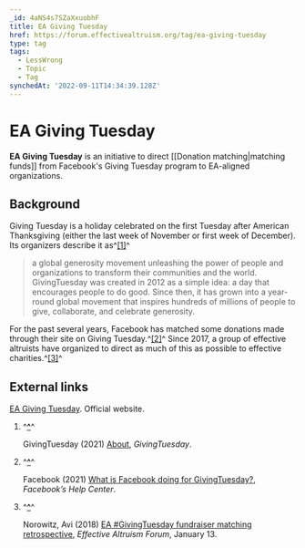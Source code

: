 ```yaml
---
_id: 4aNS4s7SZaXxuobhF
title: EA Giving Tuesday
href: https://forum.effectivealtruism.org/tag/ea-giving-tuesday
type: tag
tags:
  - LessWrong
  - Topic
  - Tag
synchedAt: '2022-09-11T14:34:39.128Z'
---
```

# EA Giving Tuesday

**EA Giving Tuesday** is an initiative to direct [[Donation matching|matching funds]] from Facebook's Giving Tuesday program to EA-aligned organizations.

Background
----------

Giving Tuesday is a holiday celebrated on the first Tuesday after American Thanksgiving (either the last week of November or first week of December). Its organizers describe it as^[\[1\]](#fnz8hvumdayt8)^

> a global generosity movement unleashing the power of people and organizations to transform their communities and the world. GivingTuesday was created in 2012 as a simple idea: a day that encourages people to do good. Since then, it has grown into a year-round global movement that inspires hundreds of millions of people to give, collaborate, and celebrate generosity.

For the past several years, Facebook has matched some donations made through their site on Giving Tuesday.^[\[2\]](#fnoqfwavryail)^ Since 2017, a group of effective altruists have organized to direct as much of this as possible to effective charities.^[\[3\]](#fn79sbizv8x2a)^

External links
--------------

[EA Giving Tuesday](https://www.eagivingtuesday.org/). Official website.

1.  ^**[^](#fnrefz8hvumdayt8)**^
    
    GivingTuesday (2021) [About](https://hq.givingtuesday.org/about/), *GivingTuesday*.
    
2.  ^**[^](#fnrefoqfwavryail)**^
    
    Facebook (2021) [What is Facebook doing for GivingTuesday?](https://www.facebook.com/help/332488213787105), *Facebook’s Help Center*.
    
3.  ^**[^](#fnref79sbizv8x2a)**^
    
    Norowitz, Avi (2018) [EA #GivingTuesday fundraiser matching retrospective](https://forum.effectivealtruism.org/posts/vuQobY5yQvWdtPiab/ea-givingtuesday-fundraiser-matching-retrospective), *Effective Altruism Forum*, January 13.